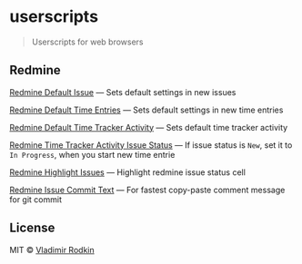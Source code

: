 # userscripts

> Userscripts for web browsers

## Redmine

[Redmine Default Issue][redmine_default_issue] — Sets default settings in new issues

[Redmine Default Time Entries][redmine_default_time_entries] — Sets default settings in new time entries

[Redmine Default Time Tracker Activity][redmine_default_tt_activity] — Sets default time tracker activity

[Redmine Time Tracker Activity Issue Status][redmine_tt_activity_in_progress] — If issue status is `New`, set it to `In Progress`, when you start new time entrie

[Redmine Highlight Issues][redmine_highlight_issues] — Highlight redmine issue status cell

[Redmine Issue Commit Text][redmine_issue_commit_text] — For fastest copy-paste comment message for git commit

## License
MIT © [Vladimir Rodkin](https://github.com/VovanR)

[redmine_default_issue]: https://github.com/VovanR/userscripts/raw/master/redmine_default_issue.user.js
[redmine_default_time_entries]: https://github.com/VovanR/userscripts/raw/master/redmine_default_time_entries.user.js
[redmine_default_tt_activity]: https://github.com/VovanR/userscripts/raw/master/redmine_default_tt_activity.user.js
[redmine_highlight_issues]: https://github.com/VovanR/userscripts/raw/master/redmine_highlight_issues.user.js
[redmine_tt_activity_in_progress]: https://github.com/VovanR/userscripts/raw/master/redmine_tt_activity_in_progress.user.js
[redmine_issue_commit_text]: https://github.com/VovanR/userscripts/raw/master/redmine_issue_commit_text.user.js
